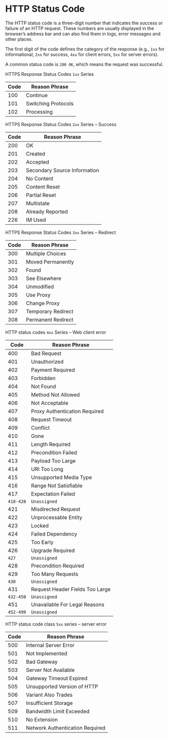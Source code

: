 # HTTP Status Code

The HTTP status code is a three-digit number that indicates the success or failure of an HTTP request. These numbers are usually displayed in the browser’s address bar and can also find them in logs, error messages and other places.

The first digit of the code defines the category of the response (e.g., `1xx` for informational, `2xx` for success, `4xx` for client errors, `5xx` for server errors).

A common status code is `200 OK`, which means the request was successful.

HTTPS Response Status Codes `1xx` Series

| Code | Reason Phrase |
| --- | --- |
| 100 | Continue |
| 101 | Switching Protocols |
| 102 | Processing |

HTTPS Response Status Codes `2xx` Series – Success

| Code | Reason Phrase |
| --- | --- |
| 200 | OK |
| 201 | Created |
| 202 | Accepted |
| 203 | Secondary Source Information |
| 204 | No Content |
| 205 | Content Reset |
| 206 | Partial Reset |
| 207 | Multistate |
| 208 | Already Reported |
| 226 | IM Used |

HTTPS Response Status Codes `3xx` Series – Redirect

| Code | Reason Phrase |
| --- | --- |
| 300 | Multiple Choices |
| 301 | Moved Permanently |
| 302 | Found |
| 303 | See Elsewhere |
| 304 | Unmodified |
| 305 | Use Proxy |
| 306 | Change Proxy |
| 307 | Temporary Redirect |
| 308 | Permanent Redirect |

HTTP status codes `4хх` Series – Web client error

| Code | Reason Phrase |
| --- | --- |
| 400 | Bad Request |
| 401 | Unauthorized |
| 402 | Payment Required |
| 403 | Forbidden |
| 404 | Not Found |
| 405 | Method Not Allowed |
| 406 | Not Acceptable |
| 407 | Proxy Authentication Required |
| 408 | Request Timeout |
| 409 | Conflict |
| 410 | Gone |
| 411 | Length Required |
| 412 | Precondition Failed |
| 413 | Payload Too Large |
| 414 | URI Too Long |
| 415 | Unsupported Media Type |
| 416 | Range Not Satisfiable |
| 417 | Expectation Failed |
| `418-420` | `Unassigned` |
| 421 | Misdirected Request |
| 422 | Unprocessable Entity |
| 423 | Locked |
| 424 | Failed Dependency |
| 425 | Too Early |
| 426 | Upgrade Required |
| `427` | `Unassigned` |
| 428 | Precondition Required |
| 429 | Too Many Requests |
| `430` | `Unassigned` |
| 431 | Request Header Fields Too Large |
| `432-450` | `Unassigned` |
| 451 | Unavailable For Legal Reasons |
| `452-499` | `Unassigned` |

HTTP status code class `5xx` series – server error

| Code | Reason Phrase |
| --- | --- |
| 500 | Internal Server Error |
| 501 | Not Implemented |
| 502 | Bad Gateway |
| 503 | Server Not Available |
| 504 | Gateway Timeout Expired |
| 505 | Unsupported Version of HTTP |
| 506 | Variant Also Trades |
| 507 | Insufficient Storage |
| 509 | Bandwidth Limit Exceeded |
| 510 | No Extension |
| 511 | Network Authentication Required |